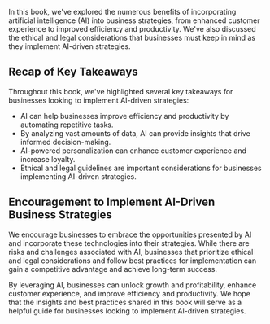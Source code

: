 
In this book, we've explored the numerous benefits of incorporating artificial intelligence (AI) into business strategies, from enhanced customer experience to improved efficiency and productivity. We've also discussed the ethical and legal considerations that businesses must keep in mind as they implement AI-driven strategies.

Recap of Key Takeaways
----------------------

Throughout this book, we've highlighted several key takeaways for businesses looking to implement AI-driven strategies:

* AI can help businesses improve efficiency and productivity by automating repetitive tasks.
* By analyzing vast amounts of data, AI can provide insights that drive informed decision-making.
* AI-powered personalization can enhance customer experience and increase loyalty.
* Ethical and legal guidelines are important considerations for businesses implementing AI-driven strategies.

Encouragement to Implement AI-Driven Business Strategies
--------------------------------------------------------

We encourage businesses to embrace the opportunities presented by AI and incorporate these technologies into their strategies. While there are risks and challenges associated with AI, businesses that prioritize ethical and legal considerations and follow best practices for implementation can gain a competitive advantage and achieve long-term success.

By leveraging AI, businesses can unlock growth and profitability, enhance customer experience, and improve efficiency and productivity. We hope that the insights and best practices shared in this book will serve as a helpful guide for businesses looking to implement AI-driven strategies.

